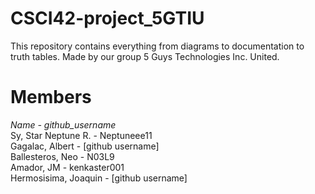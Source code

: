 # CSCI42-project_5GTIU
This repository contains everything from diagrams to documentation to truth tables. Made by our group 5 Guys Technologies Inc. United.

# Members
_Name - github_username_ \
Sy, Star Neptune R. - Neptuneee11 \
Gagalac, Albert - [github username] \
Ballesteros, Neo - N03L9 \
Amador, JM - kenkaster001 \
Hermosisima, Joaquin - [github username]
